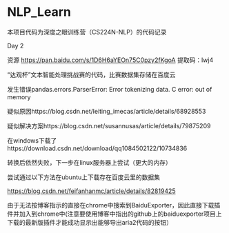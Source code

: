 # NLP_Learn
本项目代码为深度之眼训练营（CS224N-NLP）的代码记录

Day 2  

资源 https://pan.baidu.com/s/1D6H6aYEOn75C0pzy2fKgoA   提取码：lwj4

“达观杯”文本智能处理挑战赛的代码，比赛数据集存储在百度云

发生错误pandas.errors.ParserError: Error tokenizing data. C error: out of memory

疑似原因https://blog.csdn.net/leiting_imecas/article/details/68928553

疑似解决方案https://blog.csdn.net/susannusas/article/details/79875209

在windows下载了https://download.csdn.net/download/qq1084502122/10734836

转换后依然失败，下一步在linux服务器上尝试（更大的内存）

尝试通过以下方法在ubuntu上下载存在百度云里的数据集

https://blog.csdn.net/feifanhanmc/article/details/82819425

由于无法按博客指示的直接在chrome中搜索到BaiduExporter，因此直接下载插件并加入到chrome中(注意要使用博客中指出的github上的baiduexporter项目上下载的最新版插件才能成功显示出能够导出aria2代码的按钮）
